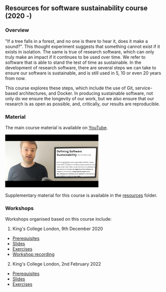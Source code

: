## Resources for software sustainability course (2020 -)

### Overview

"If a tree falls in a forest, and no one is there to hear it, does it make a sound?". 
This thought experiment suggests that something cannot exist if it exists in isolation. 
The same is true of research software, which can only truly make an impact if it continues to be used over time.
We refer to software that is able to stand the test of time as sustainable.
In the development of research software, there are several steps we can take to ensure our software is sustainable, and is still used in 5, 10 or even 20 years from now.

This course explores these steps, which include the use of Git, service-based architectures, and Docker.
In producing sustainable software, not only do we ensure the longevity of our work, but we also ensure that our research is as open as possible, and, critically, our results are reproducible.

### Material

The main course material is available on [YouTube](https://www.youtube.com/watch?v=XsjLdUJ972Q&list=PLxyHJ_wep1_DPbvtFl_-EGyoz2pVt-n1_).

<img src="course.png" alt="course" width="300"/>

Supplementary material for this course is available in the [resources](resources/) folder.

### Workshops

Workshops organised based on this course include:

1. King's College London, 9th December 2020

- [Prerequisites](workshops/kcl/2020/workshop.md)
- [Slides](workshops/kcl/2020/workshop-slides.md)
- [Exercises](workshops/kcl/2020/workshop-exercise.md)
- [Workshop recording](https://youtu.be/h3GlvSaurvc)

2. King's College London, 2nd February 2022

- [Prerequisites](workshops/kcl/2022/workshop.md)
- [Slides](workshops/kcl/2022/workshop-slides.md)
- [Exercises](workshops/kcl/2022/workshop-exercises.md)
